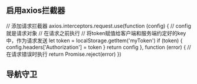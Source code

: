 ## 启用axios拦截器
// 添加请求拦截器
axios.interceptors.request.use(function (config) { // config就是请求对象
  // 在请求之前执行
  // 将token赋值给客户端和服务端约定好的key中，作为请求发送
  let token = localStorage.getItem('myToken')
  if (token) {
    config.headers['Authorization'] = token
  }
  return config
}, function (error) {
  // 在请求错误时执行
  return Promise.reject(error)
})

## 导航守卫